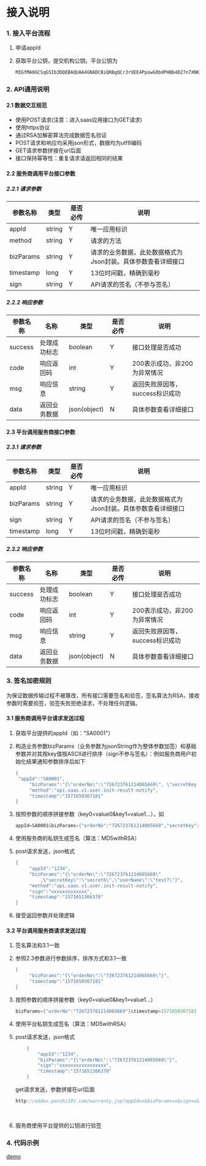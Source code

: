 # 接入说明

### 1. 接入平台流程

1. 申请appId

2. 获取平台公钥，提交机构公钥。平台公钥为

   ```bash
   MIGfMA0GCSqGSIb3DQEBAQUAA4GNADCBiQKBgQCr3rUEE4PpowG0bdPHBb4D27n7XNK3B+TSsneXDwf5rECnAmwRVnWQSSi8U7fccKpeVJt0+CYs/Q6Dcxa1VutJyR1yMeSNwyd66scpF4rNsXv4FEGvuZOgpD3MBESvmJxEFCgwPgkuiSDGXq2/2sIhgmtOyTWx9QDSFAGMrN9VtwIDAQAB
   ```


### 2. API通用说明

#### 2.1 数据交互规范

- 使用POST请求(注意：进入saas应用接口为GET请求)
- 使用https协议
- 通过RSA加解密算法完成数据签名验证
- POST请求和响应均采用json形式，数据均为utf8编码
- GET请求参数拼接在url后面
- 接口保持幂等性：重复请求请返回相同的结果


#### 2.2 服务商调用平台接口参数

##### 2.2.1 请求参数

| 参数名称      | 类型     | 是否必传 | 说明                               |
| --------- | ------ | ---- | -------------------------------- |
| appId     | string | Y    | 唯一应用标识                           |
| method    | string | Y    | 请求的方法                            |
| bizParams | string | Y    | 请求的业务数据，此处数据格式为Json封装。具体参数查看详细接口 |
| timestamp | long   | Y    | 13位时间戳，精确到毫秒                     |
| sign      | string | Y    | API请求的签名（不参与签名）                  |

##### 2.2.2 响应参数

| 参数名称    | **名称** | 类型           | 是否必传 | 说明                  |
| ------- | ------ | ------------ | ---- | ------------------- |
| success | 处理成功标志 | boolean      | Y    | 接口处理是否成功            |
| code    | 响应返回码  | int          | Y    | 200表示成功，非200为异常情况   |
| msg     | 响应信息   | string       | Y    | 返回失败原因等，success标识成功 |
| data    | 返回业务数据 | json(object) | N    | 具体参数查看详细接口          |

#### 2.3 平台调用服务商接口参数

##### 2.3.1 请求参数

| 参数名称      | 类型     | 是否必传 | 说明                               |
| --------- | ------ | ---- | -------------------------------- |
| appId     | string | Y    | 唯一应用标识                           |
| bizParams | string | Y    | 请求的业务数据，此处数据格式为Json封装。具体参数查看详细接口 |
| sign      | string | Y    | API请求的签名（不参与签名）                  |
| timestamp | long   | Y    | 13位时间戳，精确到毫秒                     |

##### 2.3.2 响应参数

| 参数名称    | 名称     | 类型           | 是否必传 | 说明                  |
| ------- | ------ | ------------ | ---- | ------------------- |
| success | 处理成功标志 | boolean      | Y    | 接口处理是否成功            |
| code    | 响应返回码  | int          | Y    | 200表示成功，非200为异常情况   |
| msg     | 响应信息   | string       | Y    | 返回失败原因等，success标识成功 |
| data    | 返回业务数据 | json(object) | N    | 具体参数查看详细接口          |

### 3. 签名加密规则

为保证数据传输过程不被篡改，所有接口需要签名和验签，签名算法为RSA，接收参数时需要验签，验签失败拒绝请求，不处理任何逻辑。

#### 3.1 服务商调用平台请求发送过程

1. 获取平台提供的appId（如："SA0001"）

2. 构造业务参数bizParams（业务参数为jsonString作为整体参数加签）和基础参数并对其按key值按ASCII进行排序（sign不参与签名）：例如服务商用户初始化结果通知参数排序后如下

   ```Java
   {
   	"appId":"SA0001",
    	"bizParams":"{\"orderNo\":\"726723761214065669\", \"secretKey \":\"secret\",\"userName\":\"test\"}",
    	"method":"api.saas.v1.user.init-result-notify",
    	"timestamp":"1571650367181"
   }
   ```

3. 按照参数的顺序拼接参数（key0=value0&key1=value1...），如

   ```Java
   appId=SA0001&bizParams={"orderNo":"726723761214065669","secretKey":"secret","userName":"test"}&method=api.saas.v1.user.init-result-notify&timestamp=1571650367181
   ```

4. 使用服务商的私钥生成签名（算法：MD5withRSA）

5. post请求发送，json格式

   ```Java
   {
    	"appId":"1234",
    	"bizParams":"{\"orderNo\":\"726723761214065669\"
    		,\"secretKey\":\"secret6\",\"userName\":\"test7\"}",
    	"method":"api.saas.v1.user.init-result-notify",	 	
    	"sign":"xxxxxxxxxxxxx",
    	"timestamp":"1571651366370"
   }
   ```

6. 接受返回参数并处理逻辑


#### 3.2 平台调用服务商请求发送过程

1.  签名算法和3.1一致

2. 参照2.3参数进行参数排序，排序方式和3.1一致

   ```Java
   {
   		"bizParams":"{\"orderNo\":\"726723761214065669\"}",
   		"timestamp":"1571650367181"
   }
   ```

3.  按照参数的顺序拼接参数（key0=value0&key1=value1...）

    ```Java
    bizParams={"orderNo":"726723761214065669"}&timestamp=1571650367181
    ```

4.  使用平台私钥生成签名（算法：MD5withRSA）

5.  post请求发送，json格式

    ```Java
        {
        	"appId":"1234",
            "bizParams":"{\"orderNo\":\"726723761214065669\"}",
            "sign":"xxxxxxxxxxxxxxxxx",
         	"timestamp":"1571651366370"
        }
    ```

    get请求发送，参数拼接在url后面

    ```Java
    http://wddev.panshi101.com/warranty.jsp?appId=x&bizParams=x&sign=x&timestamp=xxxx
    ```

    ​

6.  服务商使用平台提供的公钥进行验签

### 4. 代码示例

[demo](http://static.store.rockysaas.com/rockysaas-api-demo.zip)

